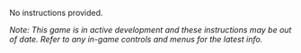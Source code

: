 No instructions provided.

*Note: This game is in active development and these instructions may be out of date. Refer to any in-game controls and menus for the latest info.*
